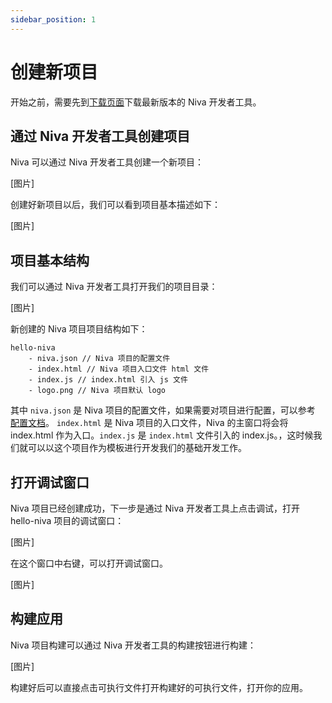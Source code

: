```yaml
---
sidebar_position: 1
---
```


# 创建新项目

开始之前，需要先到[下载页面](https://github.com/bramblex/niva/releases)下载最新版本的 Niva 开发者工具。

## 通过 Niva 开发者工具创建项目

Niva 可以通过 Niva 开发者工具创建一个新项目：

[图片]

创建好新项目以后，我们可以看到项目基本描述如下：

[图片]

## 项目基本结构

我们可以通过 Niva 开发者工具打开我们的项目目录：

[图片]

新创建的 Niva 项目项目结构如下：

```
hello-niva
	- niva.json // Niva 项目的配置文件
	- index.html // Niva 项目入口文件 html 文件
	- index.js // index.html 引入 js 文件
	- logo.png // Niva 项目默认 logo
```

其中 `niva.json` 是 Niva 项目的配置文件，如果需要对项目进行配置，可以参考 [配置文档](/docs/options/project)。 `index.html` 是 Niva 项目的入口文件，Niva 的主窗口将会将 index.html 作为入口。`index.js` 是 `index.html` 文件引入的 index.js。，这时候我们就可以以这个项目作为模板进行开发我们的基础开发工作。

## 打开调试窗口

Niva 项目已经创建成功，下一步是通过 Niva 开发者工具上点击调试，打开 hello-niva 项目的调试窗口：

[图片]

在这个窗口中右键，可以打开调试窗口。

[图片]

## 构建应用

Niva 项目构建可以通过 Niva 开发者工具的构建按钮进行构建：

[图片]

构建好后可以直接点击可执行文件打开构建好的可执行文件，打开你的应用。
